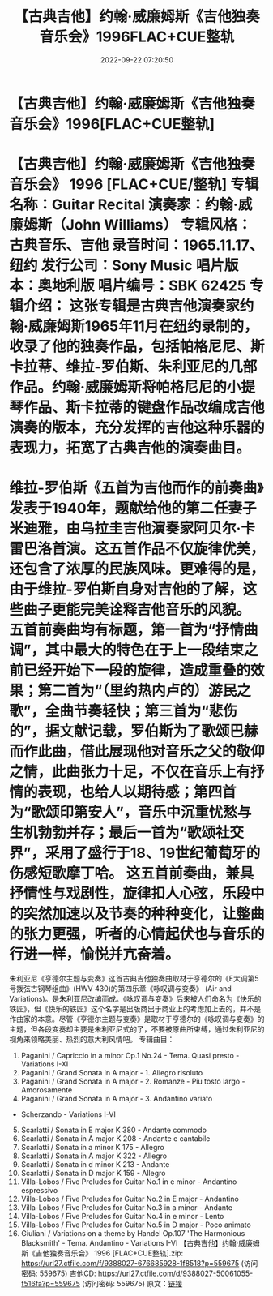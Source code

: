 ﻿---
title: 【古典吉他】约翰·威廉姆斯《吉他独奏音乐会》1996FLAC+CUE整轨
date: 2022-09-22 07:20:50
categories: 古典音乐、新世纪、纯音雅乐
tags: 纯音雅乐
---
# 【古典吉他】约翰·威廉姆斯《吉他独奏音乐会》1996[FLAC+CUE整轨]

【古典吉他】约翰·威廉姆斯《吉他独奏音乐会》 1996 [FLAC+CUE/整轨]
专辑名称：Guitar Recital
演奏家：约翰·威廉姆斯（John Williams）
专辑风格：古典音乐、吉他
录音时间：1965.11.17、纽约
发行公司：Sony Music
唱片版本：奥地利版
唱片编号：SBK 62425
专辑介绍：
这张专辑是古典吉他演奏家约翰·威廉姆斯1965年11月在纽约录制的，收录了他的独奏作品，包括帕格尼尼、斯卡拉蒂、维拉-罗伯斯、朱利亚尼的几部作品。约翰·威廉姆斯将帕格尼尼的小提琴作品、斯卡拉蒂的键盘作品改编成吉他演奏的版本，充分发挥的吉他这种乐器的表现力，拓宽了古典吉他的演奏曲目。
===================
维拉-罗伯斯《五首为吉他而作的前奏曲》发表于1940年，题献给他的第二任妻子米迪雅，由乌拉圭吉他演奏家阿贝尔·卡雷巴洛首演。这五首作品不仅旋律优美，还包含了浓厚的民族风味。更难得的是，由于维拉-罗伯斯自身对吉他的了解，这些曲子更能完美诠释吉他音乐的风貌。
五首前奏曲均有标题，第一首为“抒情曲调”，其中最大的特色在于上一段结束之前已经开始下一段的旋律，造成重叠的效果；第二首为“（里约热内卢的）游民之歌”，全曲节奏轻快；第三首为“悲伤的”，据文献记载，罗伯斯为了歌颂巴赫而作此曲，借此展现他对音乐之父的敬仰之情，此曲张力十足，不仅在音乐上有抒情的表现，也给人以期待感；第四首为“歌颂印第安人”，音乐中沉重忧愁与生机勃勃并存；最后一首为“歌颂社交界”，采用了盛行于18、19世纪葡萄牙的伤感短歌摩丁哈。
这五首前奏曲，兼具抒情性与戏剧性，旋律扣人心弦，乐段中的突然加速以及节奏的种种变化，让整曲的张力更强，听者的心情起伏也与音乐的行进一样，愉悦并亢奋着。
===================
朱利亚尼《亨德尔主题与变奏》这首古典吉他独奏曲取材于亨德尔的《E大调第5号拨弦古钢琴组曲》(HWV
430)的第四乐章《咏叹调与变奏》 (Air and
Variations)。是朱利亚尼改编而成。《咏叹调与变奏》后来被人们命名为《快乐的铁匠》，但《快乐的铁匠》这个名字是出版商出于商业上的考虑加上去的，并不是作曲家的本意。尽管《亨德尔主题与变奏》是取材于亨德尔的《咏叹调与变奏》的主题，但各段变奏却主要是朱利亚尼式的了，不要被原曲所束缚，通过朱利亚尼的视角来领略美丽、热烈的意大利风情吧。
专辑曲目：
01. Paganini / Capriccio in a minor Op.1 No.24 - Tema. Quasi
presto - Variations I-XI
02. Paganini / Grand Sonata in A major - 1. Allegro
risoluto
03. Paganini / Grand Sonata in A major - 2. Romanze - Piu
tosto largo - Amorosamente
04. Paganini / Grand Sonata in A major - 3. Andantino variato
- Scherzando - Variations I-VI
05. Scarlatti / Sonata in E major K 380 - Andante
commodo
06. Scarlatti / Sonata in A major K 208 - Andante e
cantabile
07. Scarlatti / Sonata in a minor K 175 - Allegro
08. Scarlatti / Sonata in A major K 322 - Allegro
09. Scarlatti / Sonata in d minor K 213 - Andante
10. Scarlatti / Sonata in D major K 159 - Allegro
11. Villa-Lobos / Five Preludes for Guitar No.1 in e minor -
Andantino espressivo
12. Villa-Lobos / Five Preludes for Guitar No.2 in E major -
Andantino
13. Villa-Lobos / Five Preludes for Guitar No.3 in a minor -
Andante
14. Villa-Lobos / Five Preludes for Guitar No.4 in e minor -
Lento
15. Villa-Lobos / Five Preludes for Guitar No.5 in D major -
Poco animato
16. Giuliani / Variations on a theme by Handel Op.107 'The
Harmonious Blacksmith' - Tema. Andantino - Variations I-VI
【古典吉他】约翰·威廉姆斯《吉他独奏音乐会》 1996
[FLAC+CUE整轨].zip: https://url27.ctfile.com/f/9388027-676685928-1f8518?p=559675
(访问密码: 559675)
吉他CD: https://url27.ctfile.com/d/9388027-50061055-f516fa?p=559675
(访问密码: 559675)
原文：[链接](https://blog.sina.com.cn/s/blog_1647c7e7601030zji.html)